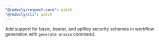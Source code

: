 ```yaml
---
"@redocly/respect-core": patch
"@redocly/cli": patch
---
```


Add support for basic, bearer, and apiKey security schemes in workflow generation with `generate-arazzo` command.
